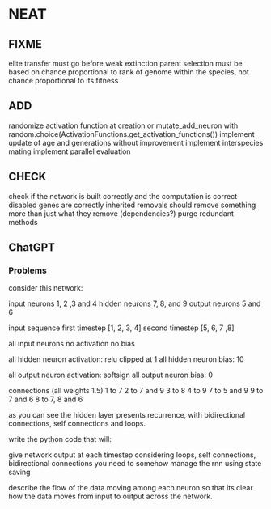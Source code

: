 # NEAT

## FIXME

elite transfer must go before weak extinction
parent selection must be based on chance proportional to rank of genome within the species, not chance proportional to its fitness

## ADD

randomize activation function at creation or mutate_add_neuron with random.choice(ActivationFunctions.get_activation_functions())
implement update of age and generations without improvement
implement interspecies mating
implement parallel evaluation

## CHECK

check if the network is built correctly and the computation is correct
disabled genes are correctly inherited
removals should remove something more than just what they remove (dependencies?)
purge redundant methods

## ChatGPT

### Problems

consider this network:

input neurons 1, 2 ,3 and 4
hidden neurons 7, 8, and 9
output neurons 5 and 6

input sequence
first timestep [1, 2, 3, 4]
second timestep [5, 6, 7 ,8]

all input neurons no activation no bias

all hidden neuron activation: relu clipped at 1
all hidden neuron bias: 10

all output neuron activation: softsign
all output neuron bias: 0

connections (all weights 1.5)
1 to 7
2 to 7 and 9
3 to 8
4 to 9
7 to 5 and 9
9 to 7 and 6
8 to 7, 8 and 6

as you can see the hidden layer presents recurrence, with bidirectional connections, self connections and loops.

write the python code that will:

give network output at each timestep
considering loops, self connections, bidirectional connections
you need to somehow manage the rnn using state saving

describe the flow of the data moving among each neuron so that its clear how the data moves from input to output across the network.
